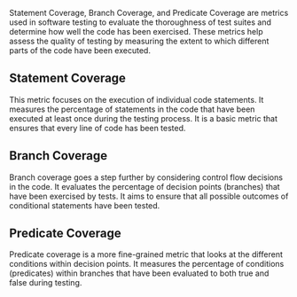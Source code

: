 Statement Coverage, Branch Coverage, and Predicate Coverage are metrics used in software testing to evaluate the thoroughness of test suites and determine how well the code has been exercised. These metrics help assess the quality of testing by measuring the extent to which different parts of the code have been executed.

## Statement Coverage
This metric focuses on the execution of individual code statements. It measures the percentage of statements in the code that have been executed at least once during the testing process. It is a basic metric that ensures that every line of code has been tested.

## Branch Coverage
Branch coverage goes a step further by considering control flow decisions in the code. It evaluates the percentage of decision points (branches) that have been exercised by tests. It aims to ensure that all possible outcomes of conditional statements have been tested.

## Predicate Coverage 
Predicate coverage is a more fine-grained metric that looks at the different conditions within decision points. It measures the percentage of conditions (predicates) within branches that have been evaluated to both true and false during testing.